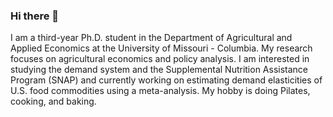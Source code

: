 ### Hi there 👋


I am a third-year Ph.D. student in the Department of Agricultural and Applied Economics at the University of Missouri - Columbia. 
My research focuses on agricultural economics and policy analysis. 
I am interested in studying the demand system and the Supplemental Nutrition Assistance Program (SNAP) and currently working on estimating demand elasticities of U.S. food commodities using a meta-analysis.
My hobby is doing Pilates, cooking, and baking. 
